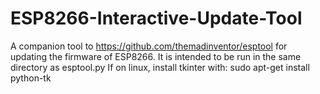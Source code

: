 # ESP8266-Interactive-Update-Tool
A companion tool to https://github.com/themadinventor/esptool for updating the firmware of ESP8266.
It is intended to be  run in the same directory as esptool.py
If on linux, install tkinter with: sudo apt-get install python-tk
